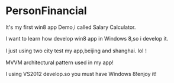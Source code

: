 PersonFinancial
===============
It's my first win8 app Demo,i called Salary Calculator.

I want to learn how develop win8 app in Windows 8,so i develop it.

I just using two city test my app,beijing and shanghai.
lol！

MVVM architectural pattern used in my app!

I using VS2012 develop.so you must have Windows 8!enjoy it! 